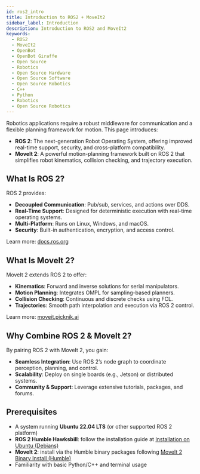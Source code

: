 ```yaml
---
id: ros2_intro
title: Introduction to ROS2 + MoveIt2
sidebar_label: Introduction
description: Introduction to ROS2 and MoveIt2
keywords:
  - ROS2
  - MoveIt2
  - OpenBot
  - OpenBot Giraffe
  - Open Source
  - Robotics
  - Open Source Hardware
  - Open Source Software
  - Open Source Robotics
  - C++
  - Python
  - Robotics
  - Open Source Robotics
---
```



Robotics applications require a robust middleware for communication and a flexible planning framework for motion. This page introduces:

- **ROS 2**: The next-generation Robot Operating System, offering improved real-time support, security, and cross-platform compatibility.  
- **MoveIt 2**: A powerful motion-planning framework built on ROS 2 that simplifies robot kinematics, collision checking, and trajectory execution.

## What Is ROS 2?

ROS 2 provides:
- **Decoupled Communication**: Pub/sub, services, and actions over DDS.  
- **Real-Time Support**: Designed for deterministic execution with real-time operating systems.  
- **Multi-Platform**: Runs on Linux, Windows, and macOS.  
- **Security**: Built-in authentication, encryption, and access control.  

Learn more: [docs.ros.org](https://docs.ros.org/en/humble/index.html)

## What Is MoveIt 2?

MoveIt 2 extends ROS 2 to offer:
- **Kinematics**: Forward and inverse solutions for serial manipulators.  
- **Motion Planning**: Integrates OMPL for sampling-based planners.  
- **Collision Checking**: Continuous and discrete checks using FCL.  
- **Trajectories**: Smooth path interpolation and execution via ROS 2 control.  

Learn more: [moveit.picknik.ai](https://moveit.picknik.ai/main/index.html)

## Why Combine ROS 2 & MoveIt 2?

By pairing ROS 2 with MoveIt 2, you gain:
- **Seamless Integration**: Use ROS 2’s node graph to coordinate perception, planning, and control.  
- **Scalability**: Deploy on single boards (e.g., Jetson) or distributed systems.  
- **Community & Support**: Leverage extensive tutorials, packages, and forums.

## Prerequisites

- A system running **Ubuntu 22.04 LTS** (or other supported ROS 2 platform)  
- **ROS 2 Humble Hawksbill**: follow the installation guide at [Installation on Ubuntu (Debians)](https://docs.ros.org/en/humble/Installation/Ubuntu-Install-Debs.html)  
- **MoveIt 2**: install via the Humble binary packages following [MoveIt 2 Binary Install (Humble)](https://moveit.ai/install-moveit2/binary/)  
- Familiarity with basic Python/C++ and terminal usage
